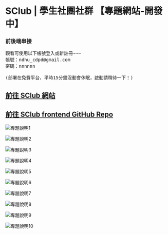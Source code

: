 # SClub | 學生社團社群 【專題網站-開發中】

### 前後端串接

<pre>
觀看可使用以下帳號登入或新註冊~~~
帳號：ndhu_cdpd@gmail.com
密碼：nnnnnn

(部署在免費平台，平時15分鐘沒動會休眠，啟動請稍待一下！)
</pre>

## [前往 SClub 網站](https://leileisme.github.io/SClub-front/#/login)
## [前往 SClub frontend GitHub Repo](https://github.com/Leileisme/SClub-front)

![專題說明1](https://raw.githubusercontent.com/Leileisme/SClub-front/main/public/readme-image/01.png)

![專題說明2](https://raw.githubusercontent.com/Leileisme/SClub-front/main/public/readme-image/02.png)

![專題說明3](https://raw.githubusercontent.com/Leileisme/SClub-front/main/public/readme-image/03.png)

![專題說明4](https://raw.githubusercontent.com/Leileisme/SClub-front/main/public/readme-image/04.png)

![專題說明5](https://raw.githubusercontent.com/Leileisme/SClub-front/main/public/readme-image/05.png)

![專題說明6](https://raw.githubusercontent.com/Leileisme/SClub-front/main/public/readme-image/06.png)

![專題說明7](https://raw.githubusercontent.com/Leileisme/SClub-front/main/public/readme-image/07.png)

![專題說明8](https://raw.githubusercontent.com/Leileisme/SClub-front/main/public/readme-image/08.png)

![專題說明9](https://raw.githubusercontent.com/Leileisme/SClub-front/main/public/readme-image/09.png)

![專題說明10](https://raw.githubusercontent.com/Leileisme/SClub-front/main/public/readme-image/10.png)
